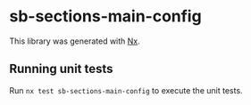 # sb-sections-main-config

This library was generated with [Nx](https://nx.dev).

## Running unit tests

Run `nx test sb-sections-main-config` to execute the unit tests.
